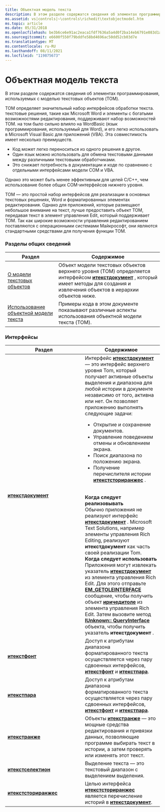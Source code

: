 ```yaml
---
title: Объектная модель текста
description: В этом разделе содержатся сведения об элементах программирования, используемых с моделью текстовых объектов (TOM).
ms.assetid: vs|controls|~\controls\richedit\textobjectmodel.htm
ms.topic: article
ms.date: 05/31/2018
ms.openlocfilehash: be3b6ce6e91ac2eaca1fdf7636a5a4d0f2ba14eb6791e083d1ab6f37ed49279e
ms.sourcegitcommit: e6600f550f79bddfe58bd4696ac50dd52cb03d7e
ms.translationtype: MT
ms.contentlocale: ru-RU
ms.lasthandoff: 08/11/2021
ms.locfileid: "119875673"
---
```

# <a name="text-object-model"></a>Объектная модель текста

В этом разделе содержатся сведения об элементах программирования, используемых с моделью текстовых объектов (TOM).

TOM определяет значительный набор интерфейсов обработки текста. текстовые решения, такие как Microsoft Word и элементы с богатыми возможностями редактирования, поддерживают набор возможностей TOM. на том было сильно влияло на WordBasic (язык программирования, используемый для Word), и его легко использовать в Microsoft Visual Basic для приложений (VBA). Эта совместимость имеет несколько преимуществ.

-   Код может легко переноситься из одного решения в другое.
-   Один язык можно использовать для обмена текстовыми данными между различными текстовыми обработчиками.
-   Это снижает потребность в документации и коде по сравнению с отдельными интерфейсами модели COM и VBA.

Однако это может быть менее эффективным для целей C/C++, чем использование более общих COM-интерфейсов нижнего уровня.

TOM — это простой набор интерфейсов для реализации в основных текстовых решениях, Word и форматированных элементах редактирования. Однако для приложений, которые размещают небольшое внимание на текст, лучше предоставить объект TOM, передавая текст в элемент управления Edit, который поддерживает TOM. Так как широкие возможности управления редактированием поставляются с операционными системами Майкрософт, они являются стандартными средствами для получения функции TOM.

### <a name="overviews"></a>Разделы общих сведений



| Раздел                                                          | Содержимое                                                                                                                                                                                                         |
|----------------------------------------------------------------|------------------------------------------------------------------------------------------------------------------------------------------------------------------------------------------------------------------|
| [О модели текстовых объектов](about-text-object-model.md)         | Объект модели текстовых объектов верхнего уровня (TOM) определяется интерфейсом [**итекстдокумент**](/windows/desktop/api/Tom/nn-tom-itextdocument) , который имеет методы для создания и извлечения объектов в иерархии объектов ниже.<br/> |
| [Использование объектной модели текста](using-the-text-object-model.md) | Примеры кода в этом документе показывают различные аспекты использования объектной модели текста (TOM).<br/>                                                                                                          |



 

### <a name="interfaces"></a>Интерфейсы



<table>
<colgroup>
<col style="width: 50%" />
<col style="width: 50%" />
</colgroup>
<thead>
<tr class="header">
<th>Раздел</th>
<th>Содержимое</th>
</tr>
</thead>
<tbody>
<tr class="odd">
<td><a href="/windows/desktop/api/Tom/nn-tom-itextdocument"><strong>итекстдокумент</strong></a></td>
<td>Интерфейс <a href="/windows/desktop/api/Tom/nn-tom-itextdocument"><strong>итекстдокумент</strong></a> — это интерфейс верхнего уровня Tom, который получает активные объекты выделения и диапазона для любой истории в документе независимо от того, активна или нет. Он позволяет приложению выполнять следующие задачи:
<ul>
<li>Открытие и сохранение документов.</li>
<li>Управление поведением отмены и обновлением экрана.</li>
<li>Поиск диапазона по положению экрана.</li>
<li>Получение перечислителя истории <a href="/windows/desktop/api/Tom/nn-tom-itextstoryranges"><strong>итекстсториранжес</strong></a> .</li>
</ul>
<br/> <strong>Когда следует реализовывать</strong><br/> Обычно приложения не реализуют интерфейс <a href="/windows/desktop/api/Tom/nn-tom-itextdocument"><strong>итекстдокумент</strong></a> . Microsoft Text Solutions, например элементы управления Rich Editing, реализуют <strong>итекстдокумент</strong> как часть своей реализации Tom. <br/> <strong>Когда следует использовать</strong><br/> Приложения могут извлекать указатель <a href="/windows/desktop/api/Tom/nn-tom-itextdocument"><strong>итекстдокумент</strong></a> из элемента управления Rich Edit. Для этого отправьте <a href="em-getoleinterface.md"><strong>EM_GETOLEINTERFACE</strong></a> сообщение, чтобы получить объект <a href="/windows/desktop/api/Richole/nn-richole-iricheditole"><strong>иричедитоле</strong></a> из элемента управления Rich Edit. Затем вызовите метод <a href="/windows/desktop/api/unknwn/nf-unknwn-iunknown-queryinterface(q)"><strong>IUnknown:: QueryInterface</strong></a> объекта, чтобы получить указатель <strong>итекстдокумент</strong> .<br/></td>
</tr>
<tr class="even">
<td><a href="/windows/desktop/api/Tom/nn-tom-itextfont"><strong>итекстфонт</strong></a></td>
<td>Доступ к атрибутам диапазона форматированного текста осуществляется через пару сдвоенных интерфейсов, <a href="/windows/desktop/api/Tom/nn-tom-itextfont"><strong>итекстфонт</strong></a> и <a href="/windows/desktop/api/Tom/nn-tom-itextpara"><strong>итекстпара</strong></a>.<br/></td>
</tr>
<tr class="odd">
<td><a href="/windows/desktop/api/Tom/nn-tom-itextpara"><strong>итекстпара</strong></a></td>
<td>Доступ к атрибутам диапазона форматированного текста осуществляется через пару сдвоенных интерфейсов, <a href="/windows/desktop/api/Tom/nn-tom-itextfont"><strong>итекстфонт</strong></a> и <a href="/windows/desktop/api/Tom/nn-tom-itextpara"><strong>итекстпара</strong></a>.<br/></td>
</tr>
<tr class="even">
<td><a href="/windows/desktop/api/Tom/nn-tom-itextrange"><strong>итекстранже</strong></a></td>
<td>Объекты <a href="/windows/desktop/api/Tom/nn-tom-itextrange"><strong>итекстранже</strong></a> — это мощные средства редактирования и привязки данных, позволяющие программе выбирать текст в истории, а затем проверять или изменять этот текст.<br/></td>
</tr>
<tr class="odd">
<td><a href="/windows/desktop/api/Tom/nn-tom-itextselection"><strong>итекстселектион</strong></a></td>
<td>Выделение текста — это текстовый диапазон с выделением выделения.<br/></td>
</tr>
<tr class="even">
<td><a href="/windows/desktop/api/Tom/nn-tom-itextstoryranges"><strong>итекстсториранжес</strong></a></td>
<td>Целью интерфейса <a href="/windows/desktop/api/Tom/nn-tom-itextstoryranges"><strong>итекстсториранжес</strong></a> является перечисление историй в <a href="/windows/desktop/api/Tom/nn-tom-itextdocument"><strong>итекстдокумент</strong></a>.<br/></td>
</tr>
</tbody>
</table>



 

 

